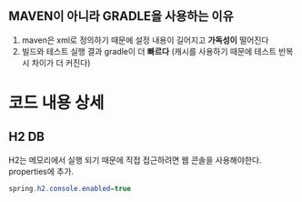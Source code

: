 ## MAVEN이 아니라 GRADLE을 사용하는 이유
1.   maven은 xml로 정의하기 때문에 설정 내용이 길어지고  **가독성이**  떨어진다
2.    빌드와 테스트 실행 결과 gradle이 더  **빠르다**  (캐시를 사용하기 때문에 테스트 반복시 차이가 더 커진다)



# 코드 내용 상세  
## H2 DB
H2는 메모리에서 실행 되기 때문에 직접 접근하려면 웹 콘솔을 사용해야한다. properties에 추가.
```java
spring.h2.console.enabled=true
```
